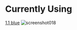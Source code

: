 # Currently Using

[1.1 blue](https://player.s-ul.eu/2IjAqxsv)
![screenshot018](https://user-images.githubusercontent.com/112648803/230088798-68e4ccb1-b04a-43b7-a5c6-6350b67e1783.jpg)
